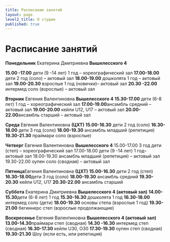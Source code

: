 ```yaml
---
title: Расписание занятий
layout: page
level2_title: О студии
published: true
---
```







# Расписание занятий

**Понедельник** Екатерина Дмитриевна **Вышелесского 4**

**15.00 -17.00** 
дети (9 -14 лет) 1 год – хореографический зал 
**17.00-18.00**
дети 2 год (соло) – актовый зал 
**18.00-19.00** 
дошколята 1 год – актовый зал
**19.00-20.30** 
взрослые 1 год (новички)– актовый зал 
**20.30 -22.00**
интермед соло (взрослые) – актовый зал



**Вторник** Евгения Валентиновна **Вышелесского 4**
**15.30-17.00** дети (6-8 лет) 1 год – хореографический зал
**17.00-19.00**ансамбль средний – актовый зал
**19.00-20.00** кейли U12, U17 – актовый зал
**20.00-22.00**ансамбль старший – актовый зал

**Среда** Евгения Валентиновна **(ЦХТ)**
**15.00-16.30** дети 2 год (соло)
**16.30-18.00** дети 3 год (соло)
**18.00-19.30** ансамбль младший (репетиция)
**19.30-21.30** праймари соло (взрослые)

**Четверг** Евгения Валентиновна **Вышелесского 4**
15.00-17.00 3 год дети (степ) – хореографический зал
17.00-18.00 дети (9 -14 лет) 1 год– актовый зал
18.00-19.30 ансамбль младший (репетиция) – актовый зал
19.30-22.00 оупен соло (сводная) – актовый зал

**Пятница**Евгения Валентиновна **(ЦХТ)**
**15.00-16.30** дети 2 год (степ)
**16.30-18.00**дети 3 год (соло)
**18.00-19.30** ансамбль средний
**19.30-20.30** кейли U12, U17
**20.30-22.00** ансамбль старший

**Суббота** Екатерина Дмитриевна **Вышелесского 4 (актовый зал)**
**14.00-15.30**дети (6-8 лет) 1 год
**15.30-16.30** дошколята 1 год
**16.30-18.00** интермед соло (дети) 
**18.00-19.30** основы степа (взрослые 1 год)
**19.30-21.00** бегиннерс степ (взрослые продолжающие)

**Воскресенье** Евгения Валентиновна **Вышелесского 4 (актовый зал)**
**13.00-14.30**праймари степ (сводная)
**14.30 -16.30** интермед степ (сводная)
**16.30-17.30** кейли U30, O30
**17.30-19.30** оупен степ (сводная)
**19.30-21.30** Шоу (если есть, или репетиция)
